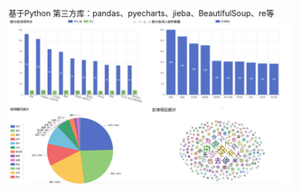 基于Python
第三方库：pandas、pyecharts、jieba、BeautifulSoup、re等
<img src="https://raw.githubusercontent.com/liulep/bigData/main/images/img.png" alt="分析页面"/>
